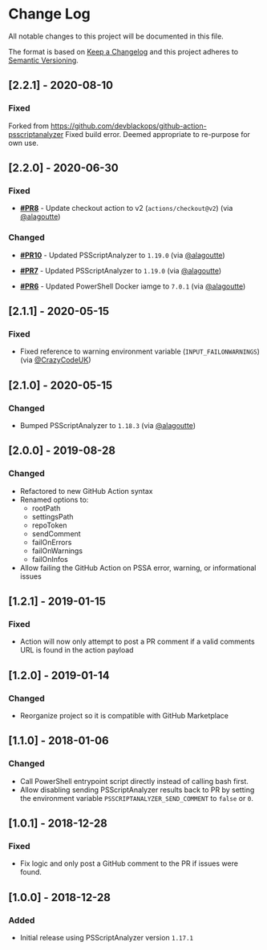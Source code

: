 # Change Log

All notable changes to this project will be documented in this file.

The format is based on [Keep a Changelog](http://keepachangelog.com/)
and this project adheres to [Semantic Versioning](http://semver.org/).

## [2.2.1] - 2020-08-10
### Fixed
Forked from https://github.com/devblackops/github-action-psscriptanalyzer
Fixed build error. Deemed appropriate to re-purpose for own use.

## [2.2.0] - 2020-06-30

### Fixed

- [**#PR8**](https://github.com/devblackops/github-action-psscriptanalyzer/pull/8) - Update checkout action to v2 (`actions/checkout@v2`) (via [@alagoutte](https://github.com/alagoutte))

### Changed

- [**#PR10**](https://github.com/devblackops/github-action-psscriptanalyzer/pull/10) - Updated PSScriptAnalyzer to `1.19.0` (via [@alagoutte](https://github.com/alagoutte))

- [**#PR7**](https://github.com/devblackops/github-action-psscriptanalyzer/pull/7) - Updated PSScriptAnalyzer to `1.19.0` (via [@alagoutte](https://github.com/alagoutte))

- [**#PR6**](https://github.com/devblackops/github-action-psscriptanalyzer/pull/6) - Updated PowerShell Docker iamge to `7.0.1` (via [@alagoutte](https://github.com/alagoutte))

## [2.1.1] - 2020-05-15

### Fixed

- Fixed reference to warning environment variable (`INPUT_FAILONWARNINGS`) (via [@CrazyCodeUK](https://github.com/CrazyCodeUK))

## [2.1.0] - 2020-05-15

### Changed

- Bumped PSScriptAnalyzer to `1.18.3` (via [@alagoutte](https://github.com/alagoutte))

## [2.0.0] - 2019-08-28

### Changed

- Refactored to new GitHub Action syntax
- Renamed options to:
  - rootPath
  - settingsPath
  - repoToken
  - sendComment
  - failOnErrors
  - failOnWarnings
  - failOnInfos
- Allow failing the GitHub Action on PSSA error, warning, or informational issues

## [1.2.1] - 2019-01-15

### Fixed

- Action will now only attempt to post a PR comment if a valid comments URL is found in the action payload

## [1.2.0] - 2019-01-14

### Changed

- Reorganize project so it is compatible with GitHub Marketplace

## [1.1.0] - 2018-01-06

### Changed

- Call PowerShell entrypoint script directly instead of calling bash first.
- Allow disabling sending PSScriptAnalyzer results back to PR by setting the environment variable `PSSCRIPTANALYZER_SEND_COMMENT` to `false` or `0`.

## [1.0.1] - 2018-12-28

### Fixed

- Fix logic and only post a GitHub comment to the PR if issues were found.

## [1.0.0] - 2018-12-28

### Added

- Initial release using PSScriptAnalyzer version `1.17.1`
